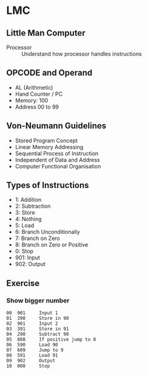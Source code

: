 # LMC

## Little Man Computer

<dl>
<dt>Processor</dt>
<dd>Understand how processor handles instructions</dd>
</dl>

## OPCODE and Operand

- AL (Arithmetic)
- Hand Counter / PC
- Memory: 100
- Address 00 to 99

## Von-Neumann Guidelines

- Stored Program Concept
- Linear Memory Addressing
- Sequential Process of Instruction
- Independent of Data and Address
- Computer Functional Organisation

## Types of Instructions
- 1: Addition
- 2: Subtraction
- 3: Store
- 4: Nothing
- 5: Load
- 6: Branch Unconditionally
- 7: Branch on Zero
- 8: Branch on Zero or Positive
- 0: Stop
- 901: Input
- 902: Output

## Exercise

### Show bigger number

    00  901     Input 1
    01	390     Store in 90
    02	901     Input 2
    03  391     Store in 91
    04	290     Subtract 90
    05	808     If positive jump to 8
    06	590     Load 90
    07  609     Jump to 9
    08	591     Load 91
    09	902     Output
    10	000     Stop